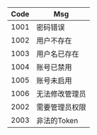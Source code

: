 |Code|Msg|
|---|---|
|1001|密码错误|
|1002|用户不存在|
|1003|用户名已存在|
|1004|账号已禁用|
|1005|账号未启用|
|1006|无法修改管理员|
|2002|需要管理员权限|
|2003|非法的Token|